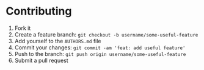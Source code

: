 # Contributing

1. Fork it
1. Create a feature branch: `git checkout -b username/some-useful-feature`
1. Add yourself to the `AUTHORS.md` file
1. Commit your changes: `git commit -am 'feat: add useful feature'`
1. Push to the branch: `git push origin username/some-useful-feature`
1. Submit a pull request
